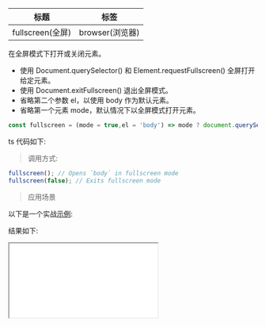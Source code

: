 | 标题             | 标签            |
| ---------------- | --------------- |
| fullscreen(全屏) | browser(浏览器) |

在全屏模式下打开或关闭元素。

* 使用 Document.querySelector() 和 Element.requestFullscreen() 全屏打开给定元素。
* 使用 Document.exitFullscreen() 退出全屏模式。
* 省略第二个参数 el，以使用 body 作为默认元素。
* 省略第一个元素 mode，默认情况下以全屏模式打开元素。

```js
const fullscreen = (mode = true,el = 'body') => mode ? document.querySelector(el).requestFullscreen() : document.exitFullscreen();
```

ts 代码如下:

<div class="code-editor" data-url="codes/javascript/ts/fullscreen.ts" data-language="typescript"></div>

> 调用方式:

```js
fullscreen(); // Opens `body` in fullscreen mode
fullscreen(false); // Exits fullscreen mode
```

> 应用场景

以下是一个实战<a href="codes/javascript/html/fullscreen.html" target="_blank" rel="noopener noreferrer">示例</a>:

<div class="code-editor" data-url="codes/javascript/html/fullscreen.html" data-language="html"></div>

结果如下:

<iframe src="codes/javascript/html/fullscreen.html"></iframe>


